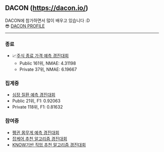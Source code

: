 ## DACON (https://dacon.io/) 
DACON에 참가하면서 많이 배우고 있습니다 :D <br>
😎 [DACON PROFILE](https://dacon.io/myprofile/438333/home)
***

### 종료
* 📈[주식 종료 가격 예측 경진대회](https://dacon.io/competitions/official/235857/overview/description) 
  * Public 161위, NMAE: 4.31198
  *  Private 37위, NMAE: 6.19667

### 집계중
* [심장 질환 예측 경진대회](https://dacon.io/competitions/official/235848/overview/description)
 * Public 21위, F1: 0.92063
 * Private 118위, F1: 0.81632

### 참여중
* [펭귄 몸무게 예측 경진대회](https://dacon.io/competitions/official/235862/overview/description)
* [잡케어 추천 알고리즘 경진대회](https://dacon.io/competitions/official/235863/data)
* [KNOW기반 직업 추천 알고리즘 경진대회](https://dacon.io/competitions/official/235865/data)
